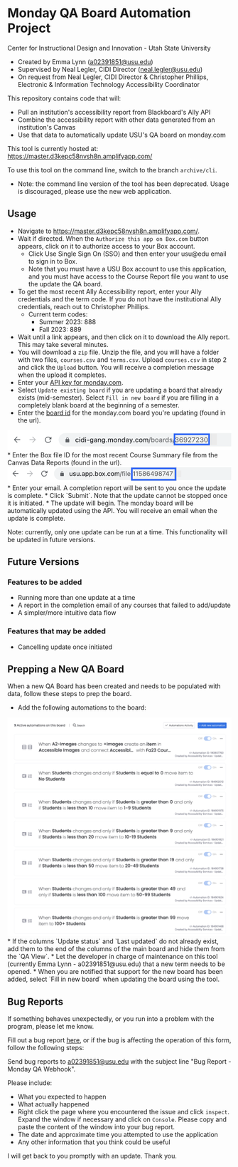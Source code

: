 # Monday QA Board Automation Project
Center for Instructional Design and Innovation - Utah State University
* Created by Emma Lynn (a02391851@usu.edu)
* Supervised by Neal Legler, CIDI Director (neal.legler@usu.edu)
* On request from Neal Legler, CIDI Director & Christopher Phillips, Electronic & Information Technology Accessibility Coordinator

This repository contains code that will:
* Pull an institution's accessibility report from Blackboard's Ally API
* Combine the accessibility report with other data generated from an institution's Canvas
* Use that data to automatically update USU's QA board on monday.com

This tool is currently hosted at: https://master.d3kepc58nvsh8n.amplifyapp.com/

To use this tool on the command line, switch to the branch `archive/cli`.
* Note: the command line version of the tool has been deprecated. Usage is discouraged, please use the new web application.

## Usage
* Navigate to https://master.d3kepc58nvsh8n.amplifyapp.com/.
* Wait if directed. When the `Authorize this app on Box.com` button appears, click on it to
authorize access to your Box account.
  * Click Use Single Sign On (SSO) and then enter your usu@edu email to sign in to Box.
  * Note that you must have a USU Box account to use this application, and you must have access
  to the Course Report file you want to use the update the QA board.
* To get the most recent Ally Accessibility report, enter your Ally credentials and the term code.
If you do not have the institutional Ally credentials, reach out to Christopher Phillips.
  * Current term codes:
    * Summer 2023: 888
    * Fall 2023: 889
* Wait until a link appears, and then click on it to download the Ally report. This may take several minutes.
* You will download a `zip` file. Unzip the file, and you will have a folder with two files, `courses.csv`
and `terms.csv`. Upload `courses.csv` in step 2 and click the `Upload` button. You will receive a completion message when the upload it completes.
* Enter your [API key for monday.com](https://support.monday.com/hc/en-us/articles/360005144659-Does-monday-com-have-an-API-#h_01EZ9M2KTTMA4ZJERGFQDYM4WR).
* Select `Update existing board` if you are updating a board that already exists (mid-semester). Select `Fill in new board` if you are filling in a completely blank board at the beginning of a semester.
* Enter the [board id](https://support.monday.com/hc/en-us/articles/360000225709-Board-item-column-and-automation-or-integration-ID-s) for the monday.com board you're updating (found in the url).
<img src="./doc/mon-ex.png">
* Enter the Box file ID for the most recent Course Summary file from the Canvas Data Reports (found in the url). 
<img src="./doc/box-ex.png">
* Enter your email. A completion report will be sent to you once the update is complete.
* Click `Submit`. Note that the update cannot be stopped once it is initiated.
* The update will begin. The monday board will be automatically updated using the API. You will
receive an email when the update is complete.

Note: currently, only one update can be run at a time. This functionality will be updated in future versions.

## Future Versions

### Features to be added
* Running more than one update at a time
* A report in the completion email of any courses that failed to add/update
* A simpler/more intuitive data flow

### Features that may be added
* Cancelling update once initiated

## Prepping a New QA Board
When a new QA Board has been created and needs to be populated with data, follow these steps to prep the board.
* Add the following automations to the board:
<img src="./doc/automations.png">
* If the columns `Update status` and `Last updated` do not already exist, add them to the end of the columns of the main board and hide them from the `QA View`.
* Let the developer in charge of maintenance on this tool (currently Emma Lynn - a02391851@usu.edu) that a new term needs to be opened.
* When you are notified that support for the new board has been added, select `Fill in new board` when updating the board using the tool.

## Bug Reports
If something behaves unexpectedly, or you run into a problem with the program, please let me know.

Fill out a bug report [here](https://master.d3kepc58nvsh8n.amplifyapp.com/bug-report), 
or if the bug is affecting the operation of this form, follow the following steps:

Send bug reports to a02391851@usu.edu with the subject line "Bug Report - Monday QA Webhook".

Please include:
* What you expected to happen
* What actually happened
* Right click the page where you encountered the issue and click `inspect`. 
 Expand the window if necessary and click on `Console`. Please copy and paste the content of the window into your bug report.
* The date and approximate time you attempted to use the application
* Any other information that you think could be useful

I will get back to you promptly with an update. Thank you.